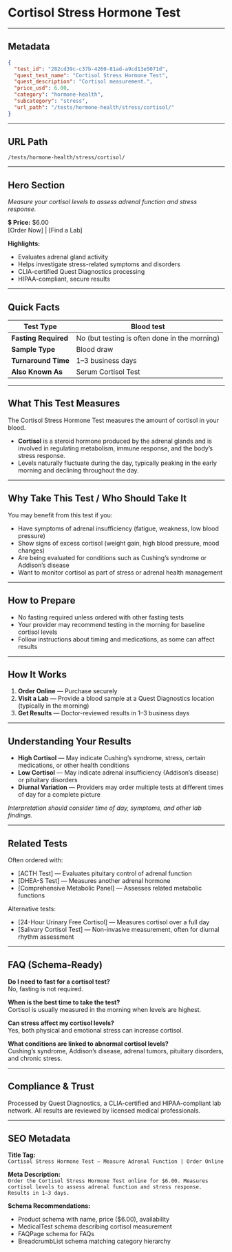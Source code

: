 # Cortisol Stress Hormone Test

---

## Metadata
```json
{
  "test_id": "282cd39c-c37b-4260-81ad-a9cd13e5071d",
  "quest_test_name": "Cortisol Stress Hormone Test",
  "quest_description": "Cortisol measurement.",
  "price_usd": 6.00,
  "category": "hormone-health",
  "subcategory": "stress",
  "url_path": "/tests/hormone-health/stress/cortisol/"
}
```

---

## URL Path
`/tests/hormone-health/stress/cortisol/`

---

## Hero Section
_Measure your cortisol levels to assess adrenal function and stress response._

💲 **Price:** $6.00  
[Order Now] | [Find a Lab]

**Highlights:**
- Evaluates adrenal gland activity
- Helps investigate stress-related symptoms and disorders
- CLIA-certified Quest Diagnostics processing
- HIPAA-compliant, secure results

---

## Quick Facts
| **Test Type**         | Blood test |
|----------------------|------------|
| **Fasting Required** | No (but testing is often done in the morning) |
| **Sample Type**      | Blood draw |
| **Turnaround Time**  | 1–3 business days |
| **Also Known As**    | Serum Cortisol Test |

---

## What This Test Measures
The Cortisol Stress Hormone Test measures the amount of cortisol in your blood.  
- **Cortisol** is a steroid hormone produced by the adrenal glands and is involved in regulating metabolism, immune response, and the body’s stress response.  
- Levels naturally fluctuate during the day, typically peaking in the early morning and declining throughout the day.

---

## Why Take This Test / Who Should Take It
You may benefit from this test if you:
- Have symptoms of adrenal insufficiency (fatigue, weakness, low blood pressure)
- Show signs of excess cortisol (weight gain, high blood pressure, mood changes)
- Are being evaluated for conditions such as Cushing’s syndrome or Addison’s disease
- Want to monitor cortisol as part of stress or adrenal health management

---

## How to Prepare
- No fasting required unless ordered with other fasting tests  
- Your provider may recommend testing in the morning for baseline cortisol levels  
- Follow instructions about timing and medications, as some can affect results

---

## How It Works
1. **Order Online** — Purchase securely  
2. **Visit a Lab** — Provide a blood sample at a Quest Diagnostics location (typically in the morning)  
3. **Get Results** — Doctor-reviewed results in 1–3 business days

---

## Understanding Your Results
- **High Cortisol** — May indicate Cushing’s syndrome, stress, certain medications, or other health conditions  
- **Low Cortisol** — May indicate adrenal insufficiency (Addison’s disease) or pituitary disorders  
- **Diurnal Variation** — Providers may order multiple tests at different times of day for a complete picture

*Interpretation should consider time of day, symptoms, and other lab findings.*

---

## Related Tests
Often ordered with:
- [ACTH Test] — Evaluates pituitary control of adrenal function  
- [DHEA-S Test] — Measures another adrenal hormone  
- [Comprehensive Metabolic Panel] — Assesses related metabolic functions

Alternative tests:
- [24-Hour Urinary Free Cortisol] — Measures cortisol over a full day  
- [Salivary Cortisol Test] — Non-invasive measurement, often for diurnal rhythm assessment

---

## FAQ (Schema-Ready)
**Do I need to fast for a cortisol test?**  
No, fasting is not required.

**When is the best time to take the test?**  
Cortisol is usually measured in the morning when levels are highest.

**Can stress affect my cortisol levels?**  
Yes, both physical and emotional stress can increase cortisol.

**What conditions are linked to abnormal cortisol levels?**  
Cushing’s syndrome, Addison’s disease, adrenal tumors, pituitary disorders, and chronic stress.

---

## Compliance & Trust
Processed by Quest Diagnostics, a CLIA-certified and HIPAA-compliant lab network. All results are reviewed by licensed medical professionals.

---

## SEO Metadata
**Title Tag:**  
`Cortisol Stress Hormone Test – Measure Adrenal Function | Order Online`

**Meta Description:**  
`Order the Cortisol Stress Hormone Test online for $6.00. Measures cortisol levels to assess adrenal function and stress response. Results in 1–3 days.`

**Schema Recommendations:**
- Product schema with name, price ($6.00), availability
- MedicalTest schema describing cortisol measurement
- FAQPage schema for FAQs
- BreadcrumbList schema matching category hierarchy
